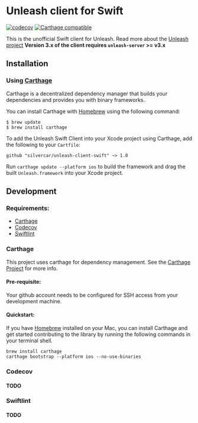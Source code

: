 # Unleash client for Swift
[![codecov](https://codecov.io/gh/silvercar/unleash-client-swift/branch/master/graph/badge.svg)](https://codecov.io/gh/silvercar/unleash-client-swift)
[![Carthage compatible](https://img.shields.io/badge/Carthage-compatible-4BC51D.svg?style=flat)](https://github.com/Carthage/Carthage)

This is the unofficial Swift client for Unleash. Read more about the [Unleash project](https://github.com/Unleash/unleash)
**Version 3.x of the client requires `unleash-server` >= v3.x**

## Installation
### Using [Carthage](https://github.com/Carthage/Carthage)
Carthage is a decentralized dependency manager that builds your dependencies and provides you with binary frameworks.

You can install Carthage with [Homebrew](https://brew.sh) using the following command:
```
$ brew update
$ brew install carthage
```

To add the Unleash Swift Client into your Xcode project using Carthage, add the following to your `Cartfile`:
```
github "silvercar/unleash-client-swift" ~> 1.0 
```

Run `carthage update --platform ios` to build the framework and drag the built `Unleash.framework` into your Xcode project.

## Development
### Requirements:
* [Carthage](https://github.com/Carthage/Carthage)
* [Codecov](https://docs.codecov.io/docs/quick-start)
* [Swiftlint](https://github.com/realm/SwiftLint)

### Carthage
This project uses carthage for dependency management. See the [Carthage Project](https://github.com/Carthage/Carthage) for more info. 

#### Pre-requisite:
Your github account needs to be configured for SSH access from your development machine.

#### Quickstart:
If you have [Homebrew](https://brew.sh) installed on your Mac, you can install Carthage and get started contributing to the library by running the following commands in your terminal shell.
```
brew install carthage
carthage bootstrap --platform ios --no-use-binaries
```

### Codecov
#### TODO

### Swiftlint
#### TODO
